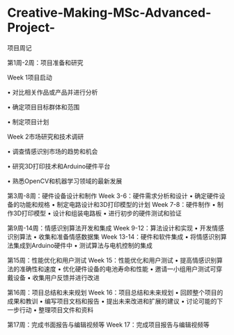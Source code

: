 # Creative-Making-MSc-Advanced-Project-

项目周记

第1周-2周：项目准备和研究

Week 1项目启动

•	对比相关作品或产品并进行分析

•	确定项目目标群体和范围

•	制定项目计划

Week 2市场研究和技术调研

•	调查情感识别市场的趋势和机会

•	研究3D打印技术和Arduino硬件平台

•	熟悉OpenCV和机器学习领域的最新发展

第3周-8周：硬件设备设计和制作
Week 3-6：硬件需求分析和设计
•	确定硬件设备的功能和规格
•	制定电路设计和3D打印模型的计划
Week 7-8：硬件制作
•	制作3D打印模型
•	设计和组装电路板
•	进行初步的硬件测试和验证

第9周-14周：情感识别算法开发和集成
Week 9-12：算法设计和实现
•	开发情感识别算法
•	收集和准备情感数据集
Week 13-14：硬件和软件集成
•	将情感识别算法集成到Arduino硬件中
•	测试算法与电机控制的集成

第15周：性能优化和用户测试
Week 15：性能优化和用户测试
•	提高情感识别算法的准确性和速度
•	优化硬件设备的电池寿命和性能
•	邀请一小组用户测试可穿戴设备
•	收集用户反馈并进行改进

第16周：项目总结和未来规划
Week 16：项目总结和未来规划
•	回顾整个项目的成果和教训
•	编写项目文档和报告
•	提出未来改进和扩展的建议
•	讨论可能的下一步行动
•	整理项目文件和资料

第17周：完成书面报告与编辑视频等
Week 17：完成项目报告与编辑视频等
